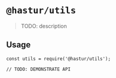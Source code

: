 # `@hastur/utils`

> TODO: description

## Usage

```
const utils = require('@hastur/utils');

// TODO: DEMONSTRATE API
```
